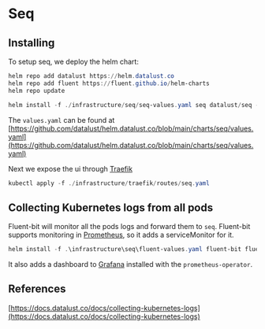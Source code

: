 # Seq

## Installing

To setup seq, we deploy the helm chart:

```powershell
helm repo add datalust https://helm.datalust.co
helm repo add fluent https://fluent.github.io/helm-charts
helm repo update
```

```powershell
helm install -f ./infrastructure/seq/seq-values.yaml seq datalust/seq --namespace=infrastructure
```

The `values.yaml` can be found at [https://github.com/datalust/helm.datalust.co/blob/main/charts/seq/values.yaml](https://github.com/datalust/helm.datalust.co/blob/main/charts/seq/values.yaml)

Next we expose the ui through [Traefik](traefik.md)

```powershell
kubectl apply -f ./infrastructure/traefik/routes/seq.yaml
```

## Collecting Kubernetes logs from all pods

Fluent-bit will monitor all the pods logs and forward them to `seq`. Fluent-bit supports monitoring in [Prometheus](prometheus.md), so it adds a serviceMonitor for it.

```powershell
helm install -f .\infrastructure\seq\fluent-values.yaml fluent-bit fluent/fluent-bit --namespace=infrastructure
```

It also adds a dashboard to [Grafana](prometheus.md) installed with the `prometheus-operator`.

## References

[https://docs.datalust.co/docs/collecting-kubernetes-logs](https://docs.datalust.co/docs/collecting-kubernetes-logs)
